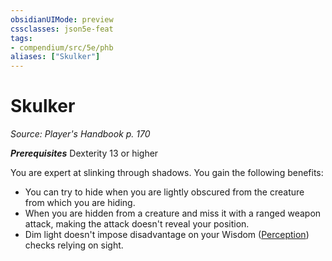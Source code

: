 ```yaml
---
obsidianUIMode: preview
cssclasses: json5e-feat
tags:
- compendium/src/5e/phb
aliases: ["Skulker"]
---
```

# Skulker
*Source: Player's Handbook p. 170*  

***Prerequisites*** Dexterity 13 or higher

You are expert at slinking through shadows. You gain the following benefits:

- You can try to hide when you are lightly obscured from the creature from which you are hiding.  
- When you are hidden from a creature and miss it with a ranged weapon attack, making the attack doesn't reveal your position.  
- Dim light doesn't impose disadvantage on your Wisdom ([Perception](../../5e-rules/skills.md##Perception)) checks relying on sight.